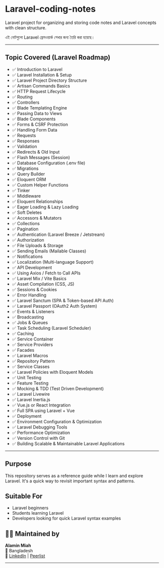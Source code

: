 # Laravel-coding-notes
Laravel project for organizing and storing code notes and Laravel concepts with clean structure.

এই নোটগুলো Laravel ফ্রেমওয়ার্ক শেখার জন্য তৈরি করা হয়েছে।

---

## Topic Covered (Laravel Roadmap)

- ✅ Introduction to Laravel
- ✅ Laravel Installation & Setup
- ✅ Laravel Project Directory Structure
- ✅ Artisan Commands Basics
- ✅ HTTP Request Lifecycle
- ✅ Routing
- ✅ Controllers
- ✅ Blade Templating Engine
- ✅ Passing Data to Views
- ✅ Blade Components
- ✅ Forms & CSRF Protection
- ✅ Handling Form Data
- ✅ Requests
- ✅ Responses
- ✅ Validation
- ✅ Redirects & Old Input
- ✅ Flash Messages (Session)
- ✅ Database Configuration (.env file)
- ✅ Migrations
- ✅ Query Builder
- ✅ Eloquent ORM
- ✅ Custom Helper Functions
- ✅ Tinker
- ✅ Middleware
- ✅ Eloquent Relationships
- ✅ Eager Loading & Lazy Loading
- ✅ Soft Deletes
- ✅ Accessors & Mutators
- ✅ Collections
- ✅ Pagination
- ✅ Authentication (Laravel Breeze / Jetstream)
- ✅ Authorization
- ✅ File Uploads & Storage
- ✅ Sending Emails (Mailable Classes)
- ✅ Notifications
- ✅ Localization (Multi-language Support)
- ✅ API Development
- ✅ Using Axios / Fetch to Call APIs
- ✅ Laravel Mix / Vite Basics
- ✅ Asset Compilation (CSS, JS)
- ✅ Sessions & Cookies
- ✅ Error Handling
- ✅ Laravel Sanctum (SPA & Token-based API Auth)
- ✅ Laravel Passport (OAuth2 Auth System)
- ✅ Events & Listeners
- ✅ Broadcasting
- ✅ Jobs & Queues
- ✅ Task Scheduling (Laravel Scheduler)
- ✅ Caching
- ✅ Service Container
- ✅ Service Providers
- ✅ Facades
- ✅ Laravel Macros
- ✅ Repository Pattern
- ✅ Service Classes
- ✅ Laravel Policies with Eloquent Models
- ✅ Unit Testing
- ✅ Feature Testing
- ✅ Mocking & TDD (Test Driven Development)
- ✅ Laravel Livewire
- ✅ Laravel Inertia.js
- ✅ Vue.js or React Integration
- ✅ Full SPA using Laravel + Vue
- ✅ Deployment
- ✅ Environment Configuration & Optimization
- ✅ Laravel Debugging Tools
- ✅ Performance Optimization
- ✅ Version Control with Git
- ✅ Building Scalable & Maintainable Laravel Applications

---
## Purpose
This repository serves as a reference guide while I learn and explore Laravel. It's a quick way to revisit important syntax and patterns.

## Suitable For
- Laravel beginners
- Students learning Laravel
- Developers looking for quick Laravel syntax examples

## 🧑‍💻 Maintained by
**Alamin Miah**  
📍 Bangladesh  
🔗 [LinkedIn](https://www.linkedin.com/in/alamin-miah-816862281/) | [Peerlist](https://peerlist.io/alamin58)

---


